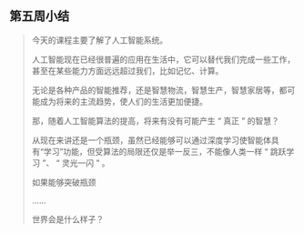 ## 第五周小结

> 今天的课程主要了解了人工智能系统。
>
> 人工智能现在已经很普遍的应用在生活中，它可以替代我们完成一些工作，甚至在某些能力方面远远超过我们，比如记忆、计算。
>
> 无论是各种产品的智能推荐，还是智慧物流，智慧生产，智慧家居等，都可能成为将来的主流趋势，使人们的生活更加便捷。
>
> 那，随着人工智能算法的提高，将来有没有可能产生 “ 真正 ” 的智慧？
>
> 从现在来讲还是一个瓶颈，虽然已经能够可以通过深度学习使智能体具有“学习”功能，但受算法的局限还仅是举一反三，不能像人类一样 “ 跳跃学习 ”、 “ 灵光一闪 ” 。
>
> 
>
> 如果能够突破瓶颈
>
> ……
>
> 世界会是什么样子？